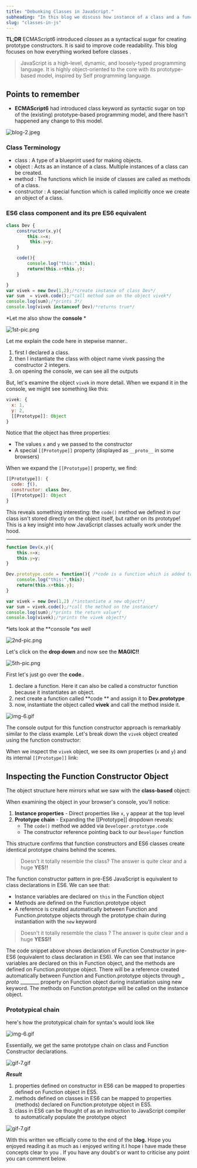 ```yaml
---
title: "Debunking Classes in JavaScript."
subheading: "In this blog we discuss how instance of a class and a function in JavaScript are very similar"
slug: "classes-in-js"
---
```


**TL;DR** ECMAScript6 introduced _classes_ as a syntactical sugar for creating prototype constructors. It is said to improve code readability. This blog focuses on how everything worked before classes .

> JavaScript is a high-level, dynamic, and loosely-typed programming language. It is highly object-oriented to the core with its prototype-based model, inspired by Self programming language.

## Points to remember

- **ECMAScript6** had introduced class keyword as syntactic sugar on top of the (existing) prototype-based programming model, and there hasn't happened any change to this model.

![blog-2.jpeg](../../../src/assets/blogs/classes-in-js/img-1.jpeg)

### Class Terminology

- class : A type of a blueprint used for making objects.
- object : Acts as an instance of a class. Multiple instances of a class can be created.
- method : The functions which lie inside of classes are called as methods of a class.
- constructor : A special function which is called implicitly once we create an object of a class.

### ES6 class component and its pre ES6 equivalent

```javascript
class Dev {
    constructor(x,y){
        this.x=x;
         this.y=y;
    }

    code(){
        console.log("this:",this);
        return(this.x+this.y);
    }

}
var vivek = new Dev(1,2);/*create instance of class Dev*/
var sum  = vivek.code();/*call method sum on the object vivek*/
console.log(sum);/*prints 3*/
console.log(vivek instanceof Dev)/*returns true*/
```

\*Let me also show the **console** \*

![1st-pic.png](../../../src/assets/blogs/classes-in-js/img-2.png)

Let me explain the code here in stepwise manner..

1. first I declared a class.
2. then I instantiate the class with object name vivek passing the constructor 2 integers.
3. on opening the console, we can see all the outputs

But, let's examine the object `vivek` in more detail. When we expand it in the console, we might see something like this:

```javascript
vivek: {
  x: 1,
  y: 2,
  [[Prototype]]: Object
}
```

Notice that the object has three properties:

- The values `x` and `y` we passed to the constructor
- A special `[[Prototype]]` property (displayed as `__proto__` in some browsers)

When we expand the `[[Prototype]]` property, we find:

```javascript
[[Prototype]]: {
  code: ƒ(),
  constructor: class Dev,
  [[Prototype]]: Object
}
```

This reveals something interesting: the `code()` method we defined in our class isn't stored directly on the object itself, but rather on its prototype! This is a key insight into how JavaScript classes actually work under the hood.

---

```javascript
function Dev(x,y){
    this.x=x;
    this.y=y;
}

Dev.prototype.code = function(){ /*code is a function which is added to prototype of Dev function*/
    console.log("this:",this);
    return(this.x+this.y);
}

var vivek = new Dev(1,2) /*instantiate a new object*/
var sum = vivek.code();/*call the method on the instance*/
console.log(sum);/*prints the return value*/
console.log(vivek);/*prints the vivek object*/
```

\*lets look at the \*\*console \*_as well_

![2nd-pic.png](../../../src/assets/blogs/classes-in-js/img-3.png)

Let's click on the **drop down** and now see the **MAGIC!!**

![5th-pic.png](../../../src/assets/blogs/classes-in-js/img-5.png)

First let's just go over the **code**..

1. declare a function. Here it can also be called a constructor function because it instantiates an object.
2. next create a function called \*\*code \*\* and assign it to **Dev.prototype**
3. now, instantiate the object called **vivek** and call the method inside it.

<img src="../../../src/assets/blogs/classes-in-js/img-4.gif" alt="img-6.gif" class="mx-auto" />

The console output for this function constructor approach is remarkably similar to the class example. Let's break down the `vivek` object created using the function constructor:

When we inspect the `vivek` object, we see its own properties (`x` and `y`) and its internal `[[Prototype]]` link:

## Inspecting the Function Constructor Object

The object structure here mirrors what we saw with the **class-based** object:

When examining the object in your browser's console, you'll notice:

1. **Instance properties** - Direct properties like `x`, `y` appear at the top level
2. **Prototype chain** - Expanding the [[Prototype]] dropdown reveals:
   - The `code()` method we added via `Developer.prototype.code`
   - The constructor reference pointing back to our `Developer` function

This structure confirms that function constructors and ES6 classes create identical prototype chains behind the scenes.

> Doesn't it totally resemble the class? The answer is quite clear and a huge **YES!!**

The function constructor pattern in pre-ES6 JavaScript is equivalent to class declarations in ES6. We can see that:
- Instance variables are declared on `this` in the Function object
- Methods are defined on the Function.prototype object
- A reference is created automatically between Function and Function.prototype objects through the prototype chain during instantiation with the `new` keyword

> Doesn't it totally resemble the class ? The answer is quite clear and a huge **YESS!!**

The code snippet above shows declaration of Function Constructor in pre-ES6 (equivalent to class declaration in ES6). We can see that instance variables are declared on this in Function object, and the methods are defined on Function.prototype object. There will be a reference created automatically between Function and Function.prototype objects through \_ _proto_ \_\_\_\_\_\_\_\_ property on Function object during instantiation using new keyword. The methods on Function.prototype will be called on the instance object.

### Prototypical chain

here's how the prototypical chain for syntax's would look like

<img src="../../../src/assets/blogs/classes-in-js/img-6.png" alt="img-6.gif" class="mx-auto" />


Essentially, we get the same prototype chain on class and Function Constructor declarations.


<img src="../../../src/assets/blogs/classes-in-js/img-7.gif" alt="gif-7.gif" class="mx-auto" />

**_Result_**

1. properties defined on constructor in ES6 can be mapped to properties defined on Function object in ES5.
2. methods defined on classes in ES6 can be mapped to properties (methods) declared on Function.prototype object in ES5.
3. class in ES6 can be thought of as an instruction to JavaScript compiler to automatically populate the prototype object

<img src="../../../src/assets/blogs/classes-in-js/img-8.webp" alt="gif-7.gif" class="mx-auto" />



With this written we officially come to the end of the b**log.** Hope you enjoyed reading it as much as i enjoyed writing it.I hope i have made these concepts clear to you . If you have any doubt's or want to criticise any point you can comment below.
